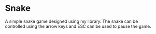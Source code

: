 # Snake
A simple snake game designed using my library. The snake can be controlled using the arrow keys and ESC can be used to pause the game.



